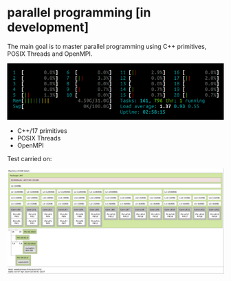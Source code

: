 # parallel programming [in development]
The main goal is to master parallel programming using C++ primitives, POSIX Threads and OpenMPI.

<img src="doc/screen.gif">

- C++/17 primitives
- POSIX Threads
- OpenMPI


Test carried on: 
<!-- lstopo --> 
<!-- numactl -->

<img src="doc/machine.png">

